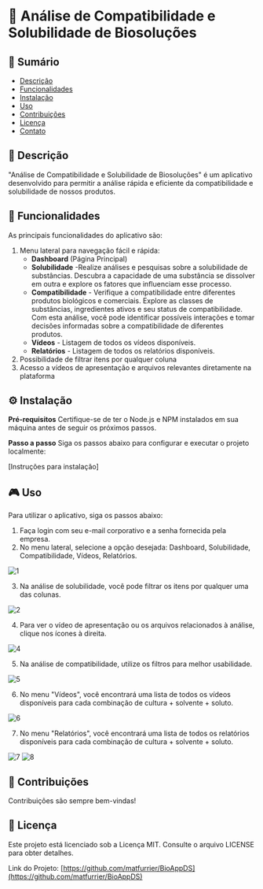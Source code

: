 # 🔬 Análise de Compatibilidade e Solubilidade de Biosoluções

## 📝 Sumário
- [Descrição](#descrição)
- [Funcionalidades](#funcionalidades)
- [Instalação](#instalação)
- [Uso](#uso)
- [Contribuições](#contribuições)
- [Licença](#licença)
- [Contato](#contato)

## 📖 Descrição
"Análise de Compatibilidade e Solubilidade de Biosoluções" é um aplicativo desenvolvido para permitir a análise rápida e eficiente da compatibilidade e solubilidade de nossos produtos.

## 🎯 Funcionalidades
As principais funcionalidades do aplicativo são:
1. Menu lateral para navegação fácil e rápida:
    - **Dashboard** (Página Principal)
    - **Solubilidade** -Realize análises e pesquisas sobre a solubilidade de substâncias. Descubra a capacidade de uma substância se dissolver em outra e explore os fatores que influenciam esse processo.
    - **Compatibilidade** - Verifique a compatibilidade entre diferentes produtos biológicos e comerciais. Explore as classes de substâncias, ingredientes ativos e seu status de compatibilidade. Com esta análise, você pode identificar possíveis interações e tomar decisões informadas sobre a compatibilidade de diferentes produtos.
    - **Vídeos** - Listagem de todos os vídeos disponíveis.
    - **Relatórios** - Listagem de todos os relatórios disponíveis.
3. Possibilidade de filtrar itens por qualquer coluna
4. Acesso a vídeos de apresentação e arquivos relevantes diretamente na plataforma

## ⚙ Instalação
**Pré-requisitos**
Certifique-se de ter o Node.js e NPM instalados em sua máquina antes de seguir os próximos passos.

**Passo a passo**
Siga os passos abaixo para configurar e executar o projeto localmente:

[Instruções para instalação]

## 🎮 Uso
Para utilizar o aplicativo, siga os passos abaixo:

1. Faça login com seu e-mail corporativo e a senha fornecida pela empresa.
2. No menu lateral, selecione a opção desejada: Dashboard, Solubilidade, Compatibilidade, Vídeos, Relatórios.

![1](https://github.com/matfurrier/BioAppDS/assets/30526394/5946e7a6-5ad5-4115-a50a-b66129c592c3)

3. Na análise de solubilidade, você pode filtrar os itens por qualquer uma das colunas. 

![2](https://github.com/matfurrier/BioAppDS/assets/30526394/ba048893-7c54-4c39-ba02-d51f7dcee172)

4. Para ver o vídeo de apresentação ou os arquivos relacionados à análise, clique nos ícones à direita.

![4](https://github.com/matfurrier/BioAppDS/assets/30526394/12bd8446-d568-424e-a053-9f4c691b2f1a)

5. Na análise de compatibilidade, utilize os filtros para melhor usabilidade.

![5](https://github.com/matfurrier/BioAppDS/assets/30526394/d5023ba4-1631-4268-9ffe-fb2877411819)

6. No menu "Vídeos", você encontrará uma lista de todos os vídeos disponíveis para cada combinação de cultura + solvente + soluto.

![6](https://github.com/matfurrier/BioAppDS/assets/30526394/7affe142-241b-45f4-82e9-9a0c101a759b)

7. No menu "Relatórios", você encontrará uma lista de todos os relatórios disponíveis para cada combinação de cultura + solvente + soluto.

![7](https://github.com/matfurrier/BioAppDS/assets/30526394/61afbaa3-de7c-4678-b906-132e4ee78ccf)
![8](https://github.com/matfurrier/BioAppDS/assets/30526394/f709ab3e-3629-46dc-8a6e-5f9b7288d08c)

## 🤝 Contribuições
Contribuições são sempre bem-vindas!

## 📄 Licença
Este projeto está licenciado sob a Licença MIT. Consulte o arquivo LICENSE para obter detalhes.

Link do Projeto: [https://github.com/matfurrier/BioAppDS](https://github.com/matfurrier/BioAppDS)
